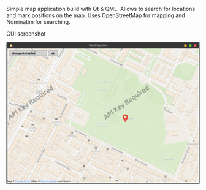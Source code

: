 Simple map application build with Qt & QML. Allows to search for locations and mark positions on the map. 
Uses OpenStreetMap for mapping and Nominatim for searching.



GUI screenshot

<img src="ui/assets/screenshot.png" alt="Screenshot" width="600">

